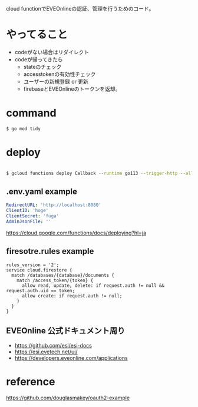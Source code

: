 
cloud functionでEVEOnlineの認証、管理を行うためのコード。

# やってること

* codeがない場合はリダイレクト
* codeが帰ってきたら
    * stateのチェック
    * accesstokenの有効性チェック
    * ユーザーの新規登録 or 更新
    * firebaseとEVEOnlineのトークンを返却。

# command

```sh
$ go mod tidy
```

# deploy

```sh

$ gcloud functions deploy Callback --runtime go113 --trigger-http --allow-unauthenticated --env-vars-file .env.yaml --region asia-northeast1

```

## .env.yaml example
```yaml
RedirectURL: 'http://localhost:8080'
ClientID: 'hoge'
ClientSecret: 'fuga'
AdminJsonFile: ''
```

https://cloud.google.com/functions/docs/deploying?hl=ja


## firesotre.rules example
```
rules_version = '2';
service cloud.firestore {
  match /databases/{database}/documents {
    match /access_token/{token} {
      allow read, update, delete: if request.auth != null && request.auth.uid == token;
      allow create: if request.auth != null;
    }
  }
}

```

## EVEOnline 公式ドキュメント周り
* https://github.com/esi/esi-docs
* https://esi.evetech.net/ui/
* https://developers.eveonline.com/applications

# reference
https://github.com/douglasmakey/oauth2-example